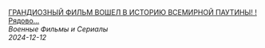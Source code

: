 <!--2024-12-12 12:00:48-->
<div class="yb">
  <a class="nodecor" href="/index.html?filmy/grandioznyj_film_voshel_v_istoriju_vsemirnoj_pautiny_ryadovoj_cheerin">
    <img class="preview" data-videoid="YBGDY2p4F9E" src="https://i2.ytimg.com/vi/YBGDY2p4F9E/hqdefault.jpg" align="middle" alt="">
  </a>
  <div class="inlbl text">
    <a class="nodecor" href="/index.html?filmy/grandioznyj_film_voshel_v_istoriju_vsemirnoj_pautiny_ryadovoj_cheerin">ГРАНДИОЗНЫЙ ФИЛЬМ ВОШЕЛ В ИСТОРИЮ ВСЕМИРНОЙ ПАУТИНЫ! !Рядово...</a><br>
    <i class="smaller2">Военные Фильмы и Сериалы</i><br>
    <i class="smaller3">2024-12-12</i>
  </div>
</div>
